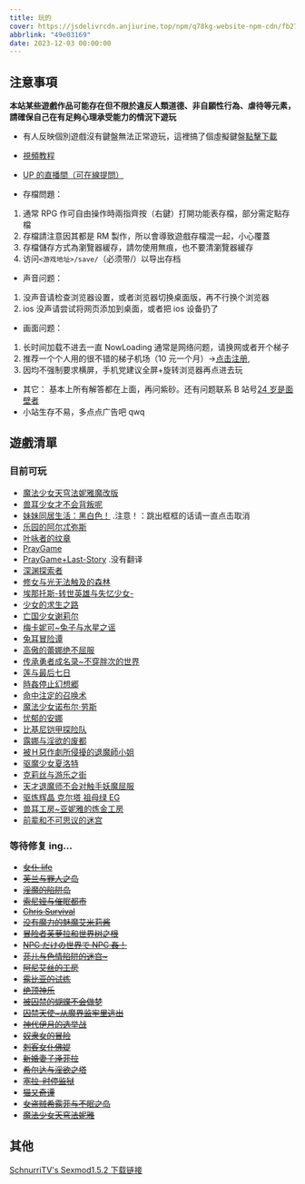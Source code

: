 ```yaml
---
title: 玩的
cover: https://jsdelivrcdn.anjiurine.top/npm/q78kg-website-npm-cdn/fb27a46f-58f3-4c40-ba84-fdf9cf8ac528.jpg
abbrlink: "49e03169"
date: 2023-12-03 00:00:00
---
```


## 注意事項

**本站某些遊戲作品可能存在但不限於違反人類道德、非自願性行為、虐待等元素，請確保自己在有足夠心理承受能力的情況下遊玩**

- 有人反映個別遊戲沒有鍵盤無法正常遊玩，這裡搞了個虛擬鍵盤[點擊下載](https://wwm.lanzouy.com/ix1TA09muc9i)
- [視頻教程](https://www.bilibili.com/video/BV1rY4y1c7gF?spm_id_from=333.999.list.card_archive.click&vd_source=801795c39b69f97463626c47636619c6)

- [UP 的直播間（可在線提問）](https://live.bilibili.com/h5/25002061)
- 存檔問題：

1. 通常 RPG 作可自由操作時兩指齊按（右鍵）打開功能表存檔，部分需定點存檔
2. 存檔請注意因其都是 RM 製作，所以會導致遊戲存檔混一起，小心覆蓋
3. 存檔儲存方式為瀏覽器緩存，請勿使用無痕，也不要清瀏覽器緩存
4. 访问`<游戏地址>/save/`（必须带/）以导出存档

- 声音问题：

1. 没声音请检查浏览器设置，或者浏览器切换桌面版，再不行换个浏览器
2. ios 没声请尝试将网页添加到桌面，或者把 ios 设备扔了

- 画面问题：

1. 长时间加载不进去一直 NowLoading 通常是网络问题，请换网或者开个梯子
2. 推荐一个个人用的很不错的梯子机场（10 元一个月）→[点击注册](https://www.efcloud.net/#/register?code=51iZI5KU),
3. 因均不强制要求横屏，手机党建议全屏+旋转浏览器再点进去玩

- 其它：
  基本上所有解答都在上面，再问紫砂。还有问题联系 B 站号[24 岁是面壁者](https://space.bilibili.com/383769313/)
- 小站生存不易，多点点广告吧 qwq

## 遊戲清單

### 目前可玩

- [魔法少女天穹法妮雅魔改版](https://magical-girl-celesphonia-extension.amemei-lists.top/)
- [兽耳少女才不会背叛呢](https://fox-girls-never-play-dirty.amemei-lists.top/)
- [妹妹同居生活：黑白色！](https://msh.amemei-lists.top/) .注意！：跳出框框的话请一直点击取消
- [乐园的阿尔忒弥斯](https://ark-of-artemis.amemei-lists.top/)
- [叶咏者的纹章](https://leafsinger.amemei-lists.top/)
- [PrayGame](https://praygame.amemei-lists.top/)
- [PrayGame+Last-Story](https://praygame-last-story.amemei-lists.top/) .没有翻译
- [深渊探索者](https://explorers-of-the-abyss.amemei-lists.top/)
- [修女与光无法触及的森林](https://xnygwfcjdsl.amemei-lists.top/)
- [埃那托斯-转世英雄与失忆少女-](https://enatus-radi.amemei-lists.top/)
- [少女的求生之路](https://sndqszl.amemei-lists.top/)
- [亡国少女谢莉尔](https://belial-red.amemei-lists.top/)
- [梅卡妮可~兔子与水星之谣](https://mechanica.amemei-lists.top/)
- [兔耳冒险谭](https://trmxt.amemei-lists.top/)
- [高傲的蕾娜绝不屈服](https://gadlnjbqf.amemei-lists.top/)
- [传承勇者成名录~不穿胖次的世界](https://bcpcdrpg.amemei-lists.top/)
- [莲与最后七日](https://lyzhqr.amemei-lists.top/)
- [時姦停止幻想郷](https://sjtzhxx.amemei-lists.top/)
- [命中注定的召唤术](https://mzzddzhs.amemei-lists.top/)
- [魔法少女诺布尔·劳斯](https://magical-girl-noble-rose.amemei-lists.top/)
- [忧郁的安娜](https://melancholianna.amemei-lists.top/)
- [比基尼铠甲探险队](https://bikini-armour-explorers.amemei-lists.top/)
- [露娜与淫欲的废都](https://lnyyydfd.amemei-lists.top/)
- [被Ｈ惡作劇所侵擾的退魔師小姐](https://bhezjsqrdtmsxj.amemei-lists.top/)
- [驱魔少女夏洛特](https://exorcistcharlotte.amemei-lists.top/)
- [克莉丝与游乐之街](https://kris-and-the-city-of-pleasure.amemei-lists.top/)
- [天才退魔师不会对触手妖魔屈服](https://tctmsbhdcsymqf.amemei-lists.top/)
- [驱炼辉晶 克尔塔 祖母绿 EG](https://qlhjketzml.amemei-lists.top/)
- [兽耳工房~亚妮雅的炼金工房](https://segf.amemei-lists.top/)
- [前辈和不可思议的迷宫](https://qbhbksydmg.amemei-lists.top/)

### 等待修复 ing...

- <del>[女仆 life](https://Amemei-Lists.top/MaidLife/)</del>
- <del>[芙兰与罪人之岛](https://Amemei-Lists.top/FuranToZaininNoSima/index.html)</del>
- <del>[淫魔的陷阱岛](https://Amemei-Lists.top/TrapIsland/index.html)</del>
- <del>[索尼娅与催眠都市](https://Amemei-Lists.top/HypnoticCity/index.html)</del>
- <del>[Chris Survival](https://Amemei-Lists.top/ChrisSurvival/index.html)</del>
- <del>[没有魔力的魅魔艾米莉酱](https://Amemei-Lists.top/Emily/index.html)</del>
- <del>[冒险者芙萝拉和世界树之根](https://Amemei-Lists.top/Yggdrasill/index.html)</del>
- <del>[NPC だけの世界で NPC 姦！](https://Amemei-Lists.top/NPC/index.html)</del>
- <del>[菲儿与色情陷阱的迷宫~](https://Amemei-Lists.top/GUARDIANSTRAP/index.html)</del>
- <del>[阿尼艾丝的工房](https://Amemei-Lists.top/Anies/index.html)</del>
- <del>[露比亚的试炼](https://Amemei-Lists.top/Rubia/index.html)</del>
- <del>[绝顶神乐](https://Amemei-Lists.top/Kagura/)</del>
- <del>[被囚禁的蝴蝶不会做梦](https://Amemei-Lists.top/butterfly/)</del>
- <del>[囚禁天使~从魔界监牢里逃出](https://Amemei-Lists.top/ImprisonedAngel/)</del>
- <del>[神代伊月的选举战](https://Amemei-Lists.top/Electoralwarfare/)</del>
- <del>[奴隶女的冒险](https://Amemei-Lists.top/slave/)</del>
- <del>[刺客女仆佛媞](https://Amemei-Lists.top/Assassinmaid/)</del>
- <del>[新婚妻子泽菲拉](https://Amemei-Lists.top/Zefira/)</del>
- <del>[希尔达与淫欲之塔](https://Amemei-Lists.top/XEDYYYZT/)</del>
- <del>[塞拉-时停监狱](https://Amemei-Lists.top/SLSTJY/)</del>
- <del>[猫又奇谭](https://Amemei-Lists.top/MYQT/)</del>
- <del>[女盗贼希露菲与不眠之岛](https://Amemei-Lists.top/Sylphy-and-the-Sleepless-Island/)</del>
- <del>[魔法少女天穹法妮雅](https://Amemei-Lists.top/Magical-Girl-Celesphonia/)</del>

## 其他

[SchnurriTV's Sexmod1.5.2 下载链接](https://www.file4.net/f-1xxP)
